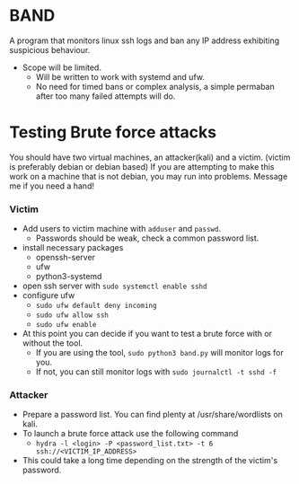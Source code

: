 # BAND

A program that monitors linux ssh logs and ban any IP address exhibiting suspicious behaviour.

- Scope will be limited.
    - Will be written to work with systemd and ufw.
	- No need for timed bans or complex analysis, a simple permaban after too many failed attempts will do.

# Testing Brute force attacks

You should have two virtual machines, an attacker(kali) and a victim. (victim is preferably debian or debian based)
If you are attempting to make this work on a machine that is not debian, you may run into problems. Message me if you need a hand!

### Victim

- Add users to victim machine with `adduser` and `passwd`.
    - Passwords should be weak, check a common password list.
- install necessary packages
    - openssh-server
    - ufw
    - python3-systemd
- open ssh server with `sudo systemctl enable sshd`
- configure ufw
    - `sudo ufw default deny incoming`
    - `sudo ufw allow ssh`
    - `sudo ufw enable`
- At this point you can decide if you want to test a brute force with or without the tool.
    - If you are using the tool, `sudo python3 band.py` will monitor logs for you.
    - If not, you can still monitor logs with `sudo journalctl -t sshd -f`

### Attacker

- Prepare a password list. You can find plenty at /usr/share/wordlists on kali.
- To launch a brute force attack use the following command
    - `hydra -l <login> -P <password_list.txt> -t 6 ssh://<VICTIM_IP_ADDRESS>`
- This could take a long time depending on the strength of the victim's password.

